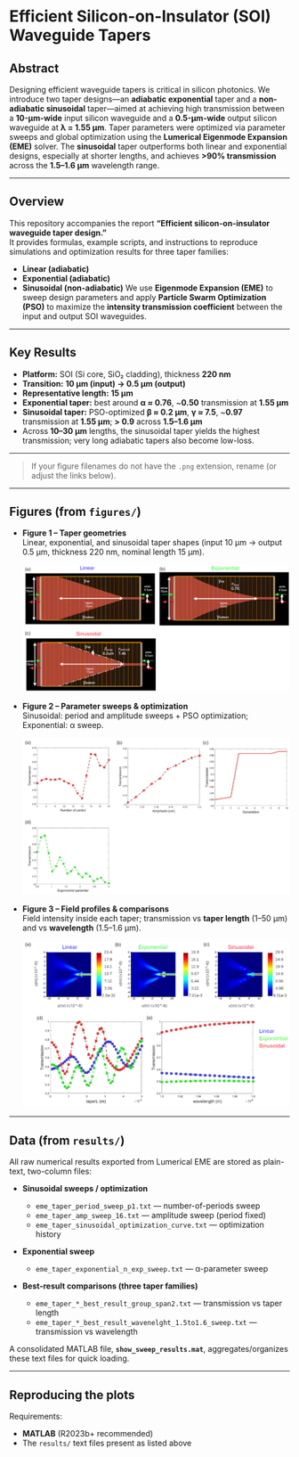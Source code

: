 # Efficient Silicon-on-Insulator (SOI) Waveguide Tapers
## Abstract

Designing efficient waveguide tapers is critical in silicon photonics. We introduce two taper designs—an **adiabatic exponential** taper and a **non-adiabatic sinusoidal** taper—aimed at achieving high transmission between a **10-µm-wide** input silicon waveguide and a **0.5-µm-wide** output silicon waveguide at **λ = 1.55 µm**. Taper parameters were optimized via parameter sweeps and global optimization using the **Lumerical Eigenmode Expansion (EME)** solver. The **sinusoidal** taper outperforms both linear and exponential designs, especially at shorter lengths, and achieves **>90% transmission** across the **1.5–1.6 µm** wavelength range.

---

## Overview
This repository accompanies the report **“Efficient silicon-on-insulator waveguide taper design.”**  
It provides formulas, example scripts, and instructions to reproduce simulations and optimization results for three taper families:

- **Linear (adiabatic)**
- **Exponential (adiabatic)**
- **Sinusoidal (non-adiabatic)**
We use **Eigenmode Expansion (EME)** to sweep design parameters and apply **Particle Swarm Optimization (PSO)** to maximize the **intensity transmission coefficient** between the input and output SOI waveguides.

---

## Key Results
- **Platform:** SOI (Si core, SiO₂ cladding), thickness **220 nm**  
- **Transition:** **10 µm (input) → 0.5 µm (output)**  
- **Representative length:** **15 µm**  
- **Exponential taper:** best around **α ≈ 0.76**, ~**0.50** transmission at **1.55 µm**  
- **Sinusoidal taper:** PSO-optimized **β ≈ 0.2 µm**, **γ ≈ 7.5**, ~**0.97** transmission at **1.55 µm**; **> 0.9** across **1.5–1.6 µm**  
- Across **10–30 µm** lengths, the sinusoidal taper yields the highest transmission; very long adiabatic tapers also become low-loss.

---


> If your figure filenames do not have the `.png` extension, rename (or adjust the links below).

---

## Figures (from `figures/`)

- **Figure 1 – Taper geometries**  
  Linear, exponential, and sinusoidal taper shapes (input 10 µm → output 0.5 µm, thickness 220 nm, nominal length 15 µm).
  
  ![Figure 1](figures/figure1_png.png)

- **Figure 2 – Parameter sweeps & optimization**  
  Sinusoidal: period and amplitude sweeps + PSO optimization; Exponential: α sweep.
  
  ![Figure 2](figures/figure2_png.png)

- **Figure 3 – Field profiles & comparisons**  
  Field intensity inside each taper; transmission vs **taper length** (1–50 µm) and vs **wavelength** (1.5–1.6 µm).
  
  ![Figure 3](figures/figure3_png.png)

---

## Data (from `results/`)

All raw numerical results exported from Lumerical EME are stored as plain-text, two-column files:

- **Sinusoidal sweeps / optimization**
  - `eme_taper_period_sweep_p1.txt` — number-of-periods sweep
  - `eme_taper_amp_sweep_16.txt` — amplitude sweep (period fixed)
  - `eme_taper_sinusoidal_optimization_curve.txt` — optimization history

- **Exponential sweep**
  - `eme_taper_exponential_n_exp_sweep.txt` — α-parameter sweep

- **Best-result comparisons (three taper families)**
  - `eme_taper_*_best_result_group_span2.txt` — transmission vs taper length
  - `eme_taper_*_best_result_wavenelght_1.5to1.6_sweep.txt` — transmission vs wavelength

A consolidated MATLAB file, **`show_sweep_results.mat`**, aggregates/organizes these text files for quick loading.

---

## Reproducing the plots

Requirements:
- **MATLAB** (R2023b+ recommended)
- The `results/` text files present as listed above
